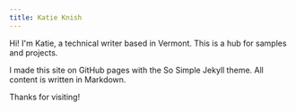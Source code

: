 ```yaml
---
title: Katie Knish 
---
```

Hi! I'm Katie, a technical writer based in Vermont. This is a hub for samples and projects.

I made this site on GitHub pages with the So Simple Jekyll theme. All content is written in Markdown. 

Thanks for visiting! 